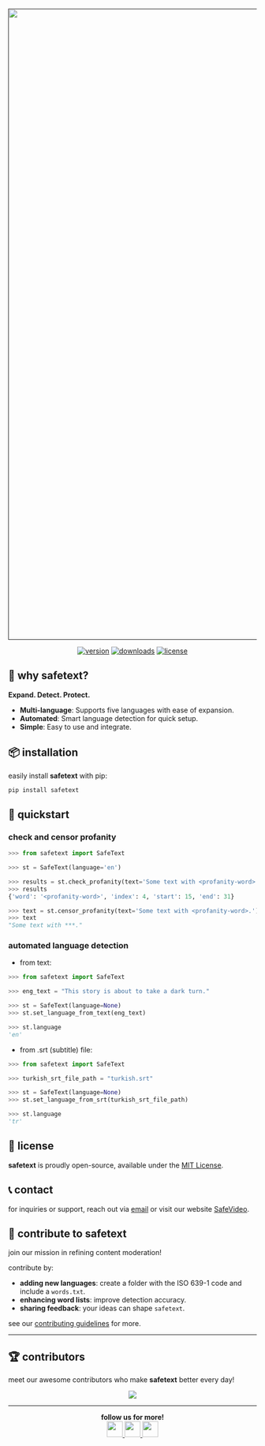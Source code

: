 <div align="center">
  <p>
    <a align="center" href="" target="_blank">
      <img
        width="1280"
        src="https://github.com/safevideo/safetext/assets/44926076/9af66dde-3a93-4c5b-b802-cb31dffcb2e5"
      >
    </a>
  </p>

[![version](https://badge.fury.io/py/safetext.svg)](https://badge.fury.io/py/safetext)
[![downloads](https://pepy.tech/badge/safetext)](https://pepy.tech/project/safetext)
[![license](https://img.shields.io/pypi/l/safetext)](LICENSE)

</div>

## 🤔 why safetext?

**Expand. Detect. Protect.**

- **Multi-language**: Supports five languages with ease of expansion.
- **Automated**: Smart language detection for quick setup.
- **Simple**: Easy to use and integrate.

## 📦 installation

easily install **safetext** with pip:

```bash
pip install safetext
```

## 🎯 quickstart

### check and censor profanity

```python
>>> from safetext import SafeText

>>> st = SafeText(language='en')

>>> results = st.check_profanity(text='Some text with <profanity-word>.')
>>> results
{'word': '<profanity-word>', 'index': 4, 'start': 15, 'end': 31}

>>> text = st.censor_profanity(text='Some text with <profanity-word>.')
>>> text
"Some text with ***."
```

### automated language detection

- from text:

```python
>>> from safetext import SafeText

>>> eng_text = "This story is about to take a dark turn."

>>> st = SafeText(language=None)
>>> st.set_language_from_text(eng_text)

>>> st.language
'en'
```

- from .srt (subtitle) file:

```python
>>> from safetext import SafeText

>>> turkish_srt_file_path = "turkish.srt"

>>> st = SafeText(language=None)
>>> st.set_language_from_srt(turkish_srt_file_path)

>>> st.language
'tr'
```

## 📜 license

**safetext** is proudly open-source, available under the [MIT License](LICENSE).

## 📞 contact

for inquiries or support, reach out via [email](mailto:support@safevideo.ai) or visit our website [SafeVideo](https://safevideo.ai/).

## 🤝 contribute to safetext

join our mission in refining content moderation!

contribute by:

- **adding new languages**: create a folder with the ISO 639-1 code and include a `words.txt`.
- **enhancing word lists**: improve detection accuracy.
- **sharing feedback**: your ideas can shape `safetext`.

see our [contributing guidelines](CONTRIBUTING.md) for more.

______________________________________________________________________

## 🏆 contributors

meet our awesome contributors who make **safetext** better every day!

<p align="center">
    <a href="https://github.com/safevideo/safetext/graphs/contributors">
      <img src="https://contrib.rocks/image?repo=safevideo/safetext" />
    </a>
</p>

______________________________________________________________________

<div align="center">
  <b>follow us for more!</b>
  <br>
  <a href="https://www.linkedin.com/company/safevideo/">
      <img
        src="https://user-images.githubusercontent.com/44926076/278822352-30e06f9b-1915-4aed-8081-6796432daa7a.png"
        height="32px"
      />
  </a>
  <a href="https://huggingface.co/safevideo">
      <img
        src="https://user-images.githubusercontent.com/34196005/278877706-ed074c9c-0938-48a1-98e8-39a322faf01d.png"
        height="32px"
      />
  </a>
  <a href="https://twitter.com/safevideo_ai">
      <img
        src="https://user-images.githubusercontent.com/34196005/278877049-141925a9-aa1b-4730-829e-74f6d08ee8ca.png"
        height="32px"
      />
  </a>
</div>
